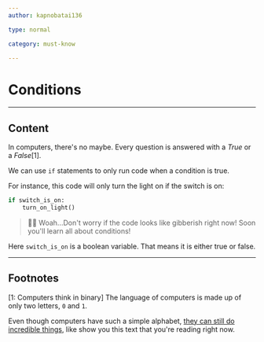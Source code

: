 ```yaml
---
author: kapnobatai136

type: normal

category: must-know

---
```

# Conditions

---
## Content


In computers, there's no maybe. Every question is answered with a *True* or a *False*[1]. 

We can use `if` statements to only run code when a condition is true.

For instance, this code will only turn the light on if the switch is on:
```python
if switch_is_on:
    turn_on_light()
```

> 😵‍💫 Woah...Don't worry if the code looks like gibberish right now! Soon you'll learn all about conditions!

Here `switch_is_on` is a boolean variable. That means it is either true or false. 

---
## Footnotes

[1: Computers think in binary]
The language of computers is made up of only two letters, `0` and `1`.

Even though computers have such a simple alphabet, [they can still do incredible things](https://www.reddit.com/r/explainlikeimfive/comments/3x7czk/eli5how_can_a_bunch_of_0s_and_1s_create/cy255mw/), like show you this text that you're reading right now.